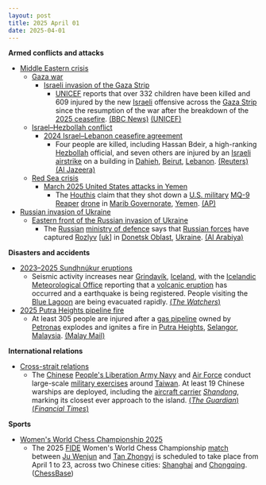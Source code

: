 ```yaml
---
layout: post
title: 2025 April 01
date: 2025-04-01
---
```



**Armed conflicts and attacks**

* [Middle Eastern crisis](https://en.wikipedia.org/wiki/Middle_Eastern_crisis_%282023%E2%80%93present%29 "Middle Eastern crisis (2023–present)")
  + [Gaza war](https://en.wikipedia.org/wiki/Gaza_war "Gaza war")
    - [Israeli invasion of the Gaza Strip](https://en.wikipedia.org/wiki/Israeli_invasion_of_the_Gaza_Strip "Israeli invasion of the Gaza Strip")
      * [UNICEF](https://en.wikipedia.org/wiki/UNICEF "UNICEF") reports that over 332 children have been killed and 609 injured by the new [Israeli](https://en.wikipedia.org/wiki/Israeli_Defence_Forces "Israeli Defence Forces") offensive across the [Gaza Strip](https://en.wikipedia.org/wiki/Gaza_Strip "Gaza Strip") since the resumption of the war after the breakdown of the [2025 ceasefire](https://en.wikipedia.org/wiki/2025_Gaza_war_ceasefire "2025 Gaza war ceasefire"). [(BBC News)](https://www.bbc.com/news/articles/c0r5827dke1o) [(UNICEF)](https://www.unicef.org/press-releases/least-322-children-reportedly-killed-gaza-strip-following-breakdown-ceasefire)
  + [Israel–Hezbollah conflict](https://en.wikipedia.org/wiki/Israel%E2%80%93Hezbollah_conflict_%282023%E2%80%93present%29 "Israel–Hezbollah conflict (2023–present)")
    - [2024 Israel–Lebanon ceasefire agreement](https://en.wikipedia.org/wiki/2024_Israel%E2%80%93Lebanon_ceasefire_agreement "2024 Israel–Lebanon ceasefire agreement")
      * Four people are killed, including Hassan Bdeir, a high-ranking [Hezbollah](https://en.wikipedia.org/wiki/Hezbollah "Hezbollah") official, and seven others are injured by an [Israeli](https://en.wikipedia.org/wiki/Israel "Israel") [airstrike](https://en.wikipedia.org/wiki/Airstrike "Airstrike") on a building in [Dahieh](https://en.wikipedia.org/wiki/Dahieh "Dahieh"), [Beirut](https://en.wikipedia.org/wiki/Beirut "Beirut"), [Lebanon](https://en.wikipedia.org/wiki/Lebanon "Lebanon"). [(Reuters)](https://www.reuters.com/world/middle-east/airplanes-fly-low-over-lebanons-beirut-huge-blasts-heard-reuters-witnesses-say-2025-04-01/) [(Al Jazeera)](https://www.aljazeera.com/news/2025/4/1/israel-bombs-lebanons-beirut-again-testing-fragile-truce-with-hezbollah)
  + [Red Sea crisis](https://en.wikipedia.org/wiki/Red_Sea_crisis "Red Sea crisis")
    - [March 2025 United States attacks in Yemen](https://en.wikipedia.org/wiki/March_2025_United_States_attacks_in_Yemen "March 2025 United States attacks in Yemen")
      * The [Houthis](https://en.wikipedia.org/wiki/Houthi "Houthi") claim that they shot down a [U.S. military](https://en.wikipedia.org/wiki/U.S._military "U.S. military") [MQ-9 Reaper](https://en.wikipedia.org/wiki/MQ-9_Reaper "MQ-9 Reaper") [drone](https://en.wikipedia.org/wiki/Drone_warfare "Drone warfare") in [Marib Governorate](https://en.wikipedia.org/wiki/Marib_Governorate "Marib Governorate"), [Yemen](https://en.wikipedia.org/wiki/Yemen "Yemen"). [(AP)](https://apnews.com/article/yemen-houthis-mq9-shot-down-israel-hamas-war-us-airstrikes-6bd7764ba19e84d2dddac0d3c762459a)
* [Russian invasion of Ukraine](https://en.wikipedia.org/wiki/Russian_invasion_of_Ukraine "Russian invasion of Ukraine")
  + [Eastern front of the Russian invasion of Ukraine](https://en.wikipedia.org/wiki/Eastern_front_of_the_Russian_invasion_of_Ukraine "Eastern front of the Russian invasion of Ukraine")
    - The [Russian](https://en.wikipedia.org/wiki/Russia "Russia") [ministry of defence](https://en.wikipedia.org/wiki/Ministry_of_Defence_%28Russia%29 "Ministry of Defence (Russia)") says that [Russian forces](https://en.wikipedia.org/wiki/Armed_forces_of_Russia "Armed forces of Russia") have captured [Rozlyv](/w/index.php?title=Rozlyv&action=edit&redlink=1 "Rozlyv (page does not exist)") [[uk](https://uk.wikipedia.org/wiki/%D0%A0%D0%BE%D0%B7%D0%BB%D0%B8%D0%B2_%28%D0%92%D0%BE%D0%BB%D0%BD%D0%BE%D0%B2%D0%B0%D1%81%D1%8C%D0%BA%D0%B8%D0%B9_%D1%80%D0%B0%D0%B9%D0%BE%D0%BD%29 "uk:Розлив (Волноваський район)")] in [Donetsk Oblast](https://en.wikipedia.org/wiki/Donetsk_Oblast "Donetsk Oblast"), [Ukraine](https://en.wikipedia.org/wiki/Ukraine "Ukraine"). [(Al Arabiya)](https://english.alarabiya.net/News/world/2025/04/01/russian-army-says-it-captures-village-in-eastern-ukraine)

**Disasters and accidents**

* [2023–2025 Sundhnúkur eruptions](https://en.wikipedia.org/wiki/2023%E2%80%932025_Sundhn%C3%BAkur_eruptions "2023–2025 Sundhnúkur eruptions")
  + Seismic activity increases near [Grindavík](https://en.wikipedia.org/wiki/Grindav%C3%ADk "Grindavík"), [Iceland](https://en.wikipedia.org/wiki/Iceland "Iceland"), with the [Icelandic Meteorological Office](https://en.wikipedia.org/wiki/Icelandic_Meteorological_Office "Icelandic Meteorological Office") reporting that a [volcanic eruption](https://en.wikipedia.org/wiki/Volcanic_eruption "Volcanic eruption") has occurred and a earthquake is being registered. People visiting the [Blue Lagoon](https://en.wikipedia.org/wiki/Blue_Lagoon_%28geothermal_spa%29 "Blue Lagoon (geothermal spa)") are being evacuated rapidly. [(*The Watchers*)](https://watchers.news/2025/04/01/volcanic-eruption-reported-near-grindavik-iceland/)
* [2025 Putra Heights pipeline fire](https://en.wikipedia.org/wiki/2025_Putra_Heights_pipeline_fire "2025 Putra Heights pipeline fire")
  + At least 305 people are injured after a [gas pipeline](https://en.wikipedia.org/wiki/Gas_pipeline "Gas pipeline") owned by [Petronas](https://en.wikipedia.org/wiki/Petronas "Petronas") explodes and ignites a fire in [Putra Heights](https://en.wikipedia.org/wiki/Putra_Heights "Putra Heights"), [Selangor](https://en.wikipedia.org/wiki/Selangor "Selangor"), [Malaysia](https://en.wikipedia.org/wiki/Malaysia "Malaysia"). [(Malay Mail)](https://www.malaymail.com/news/malaysia/2025/04/01/what-we-know-so-far-about-the-puchong-gas-pipeline-inferno/171544)

**International relations**

* [Cross-strait relations](https://en.wikipedia.org/wiki/Cross-strait_relations "Cross-strait relations")
  + The [Chinese](https://en.wikipedia.org/wiki/China "China") [People's Liberation Army Navy](https://en.wikipedia.org/wiki/People%27s_Liberation_Army_Navy "People's Liberation Army Navy") and [Air Force](https://en.wikipedia.org/wiki/People%27s_Liberation_Army_Air_Force "People's Liberation Army Air Force") conduct large-scale [military exercises](https://en.wikipedia.org/wiki/Military_exercise "Military exercise") around [Taiwan](https://en.wikipedia.org/wiki/Taiwan "Taiwan"). At least 19 Chinese warships are deployed, including the [aircraft carrier](https://en.wikipedia.org/wiki/Aircraft_carrier "Aircraft carrier") [*Shandong*](https://en.wikipedia.org/wiki/Chinese_aircraft_carrier_Shandong "Chinese aircraft carrier Shandong"), marking its closest ever approach to the island. [(*The Guardian*)](https://www.theguardian.com/world/2025/apr/01/china-launches-surprise-military-drills-around-taiwan) [(*Financial Times*)](https://www.ft.com/content/49f45301-4f96-4dec-9157-e2558ed0cb74)

**Sports**

* [Women's World Chess Championship 2025](https://en.wikipedia.org/wiki/Women%27s_World_Chess_Championship_2025 "Women's World Chess Championship 2025")
  + The 2025 [FIDE](https://en.wikipedia.org/wiki/FIDE "FIDE") Women's World Chess Championship [match](https://en.wikipedia.org/wiki/Women%27s_World_Chess_Championship_2025 "Women's World Chess Championship 2025") between [Ju Wenjun](https://en.wikipedia.org/wiki/Ju_Wenjun "Ju Wenjun") and [Tan Zhongyi](https://en.wikipedia.org/wiki/Tan_Zhongyi "Tan Zhongyi") is scheduled to take place from April 1 to 23, across two Chinese cities: [Shanghai](https://en.wikipedia.org/wiki/Shanghai "Shanghai") and [Chongqing](https://en.wikipedia.org/wiki/Chongqing "Chongqing"). ([ChessBase](https://en.chessbase.com/post/women-wc-2025-preview))
